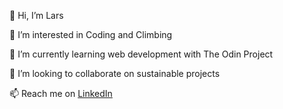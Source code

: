 👋 Hi, I’m Lars

👀 I’m interested in Coding and Climbing

🌱 I’m currently learning web development with The Odin Project

💞️ I’m looking to collaborate on sustainable projects

📫 Reach me on [LinkedIn](www.linkedin.com/in/lars-tuerke)

<!---
larstrk/larstrk is a ✨ special ✨ repository because its `README.md` (this file) appears on your GitHub profile.
You can click the Preview link to take a look at your changes.
--->
